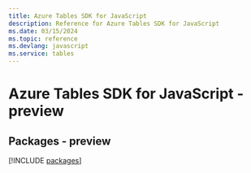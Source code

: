 ```yaml
---
title: Azure Tables SDK for JavaScript
description: Reference for Azure Tables SDK for JavaScript
ms.date: 03/15/2024
ms.topic: reference
ms.devlang: javascript
ms.service: tables
---
```

# Azure Tables SDK for JavaScript - preview
## Packages - preview
[!INCLUDE [packages](tables-index.md)]
